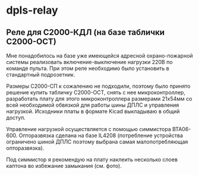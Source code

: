 # dpls-relay
## Реле для С2000-КДЛ (на базе таблички С2000-ОСТ)

Мне понадобилось на базе уже имеющейся адресной охрано-пожарной системы реализовать включение-выключение нагрузки 220В по команде пульта. При этом реле необходимо было установить в стандартный подрозетник.

Размеры С2000-СП к сожалению не подходили, поэтому было принято решение купить табличку С2000-ОСТ, снять с нее микроконтроллер, разработать плату для этого микроконтроллера размерами 21х54мм со всей 
необходимой обвязкой для работы шины ДПЛС и управления нагрузкой. Исходники платы в формате Kicad выкладываю в общий доступ.

Управление нагрузкой осуществляется с помощью симмистора BTA06-600. Опторазвязка сделана на базе IL4208 (потребление устройства ограничено шиной ДПЛС поэтому выбрана самая малопотребляющая опторазвязка).

Под симмистор я рекомендую на плату наклеить несколько слоев каптона во избежание замыкания (см. фото).
